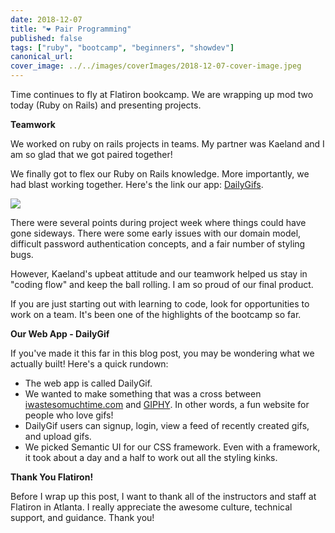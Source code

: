 ```yaml
---
date: 2018-12-07
title: "❤️ Pair Programming"
published: false
tags: ["ruby", "bootcamp", "beginners", "showdev"]
canonical_url:
cover_image: ../../images/coverImages/2018-12-07-cover-image.jpeg
---
```


Time continues to fly at Flatiron bookcamp. We are wrapping up mod two today (Ruby on Rails) and presenting projects.

**Teamwork**

We worked on ruby on rails projects in teams. My partner was Kaeland and I am so glad that we got paired together!

We finally got to flex our Ruby on Rails knowledge. More importantly, we had blast working together. Here's the link our app: [DailyGifs](https://infinite-anchorage-40950.herokuapp.com/).

![](https://media.giphy.com/media/a438FURInfacU/giphy.gif)

There were several points during project week where things could have gone sideways. There were some early issues with our domain model, difficult password authentication concepts, and a fair number of styling bugs.

However, Kaeland's upbeat attitude and our teamwork helped us stay in "coding flow" and keep the ball rolling. I am so proud of our final product.

If you are just starting out with learning to code, look for opportunities to work on a team. It's been one of the highlights of the bootcamp so far.

**Our Web App - DailyGif**

If you've made it this far in this blog post, you may be wondering what we actually built! Here's a quick rundown:

- The web app is called DailyGif.
- We wanted to make something that was a cross between [iwastesomuchtime.com](https://iwastesomuchtime.com/) and [GIPHY](https://giphy.com/). In other words, a fun website for people who love gifs!
- DailyGif users can signup, login, view a feed of recently created gifs, and upload gifs.
- We picked Semantic UI for our CSS framework. Even with a framework, it took about a day and a half to work out all the styling kinks.

**Thank You Flatiron!**

Before I wrap up this post, I want to thank all of the instructors and staff at Flatiron in Atlanta. I really appreciate the awesome culture, technical support, and guidance. Thank you!
